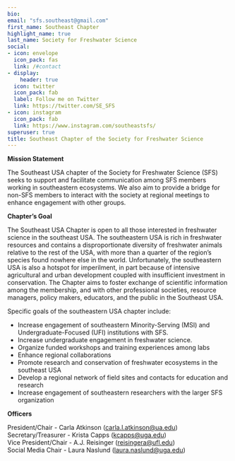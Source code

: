 ```yaml
---
bio: 
email: "sfs.southeast@gmail.com"
first_name: Southeast Chapter
highlight_name: true
last_name: Society for Freshwater Science
social:
- icon: envelope
  icon_pack: fas
  link: /#contact
- display:
    header: true
  icon: twitter
  icon_pack: fab
  label: Follow me on Twitter
  link: https://twitter.com/SE_SFS
- icon: instagram
  icon_pack: fab
  link: https://www.instagram.com/southeastsfs/
superuser: true
title: Southeast Chapter of the Society for Freshwater Science
---
```


**Mission Statement**

The Southeast USA chapter of the Society for Freshwater Science (SFS) seeks to support and facilitate communication among SFS members working in southeastern ecosystems. We also aim to provide a bridge for non-SFS members to interact with the society at regional meetings to enhance engagement with other groups. 


**Chapter’s Goal**  

The Southeast USA Chapter is open to all those interested in freshwater science in the southeast USA. The southeastern USA is rich in freshwater resources and contains a disproportionate diversity of freshwater animals relative to the rest of the USA, with more than a quarter of the region’s species found nowhere else in the world. Unfortunately, the southeastern USA is also a hotspot for imperilment, in part because of intensive agricultural and urban development coupled with insufficient investment in conservation. The Chapter aims to foster exchange of scientific information among the membership, and with other professional societies, resource managers, policy makers, educators, and the public in the Southeast USA. 

Specific goals of the southeastern USA chapter include:
- Increase engagement of southeastern Minority-Serving (MSI) and Undergraduate-Focused (UFI) institutions with SFS.
- Increase undergraduate engagement in freshwater science.
- Organize funded workshops and training experiences among labs 
- Enhance regional collaborations 
- Promote research and conservation of freshwater ecosystems in the southeast USA
-  Develop a regional network of field sites and contacts for education and research
- Increase engagement of southeastern researchers with the larger SFS organization

**Officers**  

President/Chair - Carla Atkinson (carla.l.atkinson@ua.edu)  
Secretary/Treasurer - Krista Capps (kcapps@uga.edu)  
Vice President/Chair - A.J. Reisinger (reisingera@ufl.edu)  
Social Media Chair - Laura Naslund (laura.naslund@uga.edu)  
